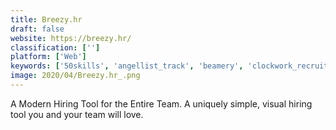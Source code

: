 ```yaml
---
title: Breezy.hr
draft: false 
website: https://breezy.hr/
classification: ['']
platform: ['Web']
keywords: ['50skills', 'angellist_track', 'beamery', 'clockwork_recruiting', 'comeet', 'google_hire', 'jazzhr', 'jobadder', 'jobscience', 'jobvite', 'lever', 'linkedin_recruiter', 'linkedin_talent', 'prescreen', 'recruitee', 'signalhire', 'smartrecruiters', 'zoho_recruit', 'icims', 'ismartrecruit']
image: 2020/04/Breezy.hr_.png
---
```

A Modern Hiring Tool for the Entire Team. A uniquely simple, visual hiring tool you and your team will love.